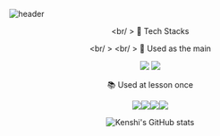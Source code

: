 ![header](https://capsule-render.vercel.app/api?type=wave&color=add8e6&height=200&section=header&text=Kenshi%20GitHub&fontSize=90)
<div align="center">

  <br/ > 
📏 Tech Stacks
  
<br/ > 
  <br/ > 
📍 Used as the main

<img src="https://img.shields.io/badge/C++-00599C?style=for-the-badge&logo=cplusplus&logoColor=white"> <img src="https://img.shields.io/badge/Python-3776AB?style=for-the-badge&logo=Python&logoColor=white">

📚 Used at lesson once

<img src="https://img.shields.io/badge/HTML-E34F26?style=for-the-badge&logo=html5&logoColor=white"><img src="https://img.shields.io/badge/CSS-1572B6?style=for-the-badge&logo=css3&logoColor=white"><img src="https://img.shields.io/badge/Unity-FFFFFF?style=for-the-badge&logo=unity&logoColor=black"><img src="https://img.shields.io/badge/Arduino-00979D?style=for-the-badge&logo=arduino&logoColor=white">
  
![Kenshi's GitHub stats](https://github-readme-stats.vercel.app/api?username=Kenshi-OwO&show_icons=true&theme=dracula)
  </div>
